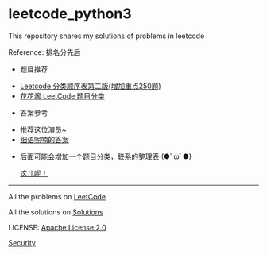 # leetcode_python3
This repository shares my solutions of problems in leetcode 

Reference: 排名分先后
* 题目推荐
- [Leetcode 分类顺序表第二版(增加重点250题)](https://cspiration.com/leetcodeClassification#10301)
- [花花酱 LeetCode 题目分类 ](https://docs.google.com/spreadsheets/d/1SbpY-04Cz8EWw3A_LBUmDEXKUMO31DBjfeMoA0dlfIA/edit?usp=sharing)

* 答案参考
- [推荐这位演员~](https://buptwc.com/archives/page/19/)
- [细语呢喃的答案](https://www.hrwhisper.me/leetcode-algorithm-solution/)

* 后面可能会增加一个题目分类，联系的整理表 (●ﾟωﾟ●)

  [这儿呢！](https://github.com/Jian-Chueng/leetcode_python3/blob/master/Solution%20Classification.md)

***
All the problems on [LeetCode](https://leetcode.com/problemset/all/)  

All the solutions on [Solutions](https://github.com/Jian-Chueng/leetcode_python3/tree/master/Solutions)

LICENSE: [Apache License 2.0](https://github.com/Jian-Chueng/leetcode_python3/blob/master/LICENSE)

[Security](https://github.com/Jian-Chueng/leetcode_python3/blob/master/SECURITY.md)
